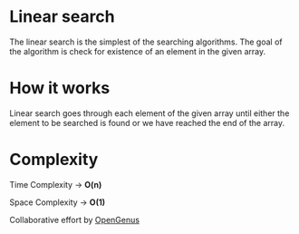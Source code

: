 # Linear search
The linear search is the simplest of the searching algorithms. 
The goal of the algorithm is check for existence of an element in the given array.

# How it works
Linear search goes through each element of the given array until either the element to be searched is found or we have reached the end of the array. 

# Complexity
Time Complexity -> **O(n)** 

Space Complexity -> **O(1)**

Collaborative effort by [OpenGenus](https://github.com/opengenus)
